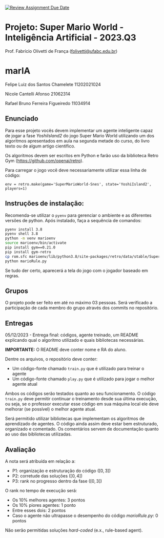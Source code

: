 [![Review Assignment Due Date](https://classroom.github.com/assets/deadline-readme-button-24ddc0f5d75046c5622901739e7c5dd533143b0c8e959d652212380cedb1ea36.svg)](https://classroom.github.com/a/8FbybHbY)
# Projeto: Super Mario World - Inteligência Artificial - 2023.Q3

Prof. Fabrício Olivetti de França (folivetti@ufabc.edu.br)

# marIA
Felipe Luiz dos Santos Chamelete   11202021024

Nicole Cantelli Afonso     21062314

Rafael Bruno Ferreira Figueiredo      11034914

## Enunciado

Para esse projeto vocês devem implementar um agente inteligente capaz de jogar a fase *YoshiIsland2* do jogo Super Mario World utilizando um dos algoritmos apresentados em aula na segunda metade do curso, do livro texto ou de algum artigo científico.

Os algoritmos devem ser escritos em Python e farão uso da biblioteca Retro Gym (https://github.com/openai/retro).

Para carregar o jogo você deve necessariamente utilizar essa linha de código:

```
env = retro.make(game='SuperMarioWorld-Snes', state='YoshiIsland2', players=1)
```

## Instruções de instalação:

Recomenda-se utilizar o `pyenv` para gerenciar o ambiente e as diferentes versões de python. Após instalado, faça a sequência de comandos:

```bash
pyenv install 3.8
pyenv shell 3.8
python -m venv marioenv
source marioenv/bin/activate
pip install gym==0.21.0
pip install gym-retro
cp rom.sfc marioenv/lib/python3.8/site-packages/retro/data/stable/SuperMarioWorld-Snes/
python marioRule.py
```

Se tudo der certo, aparecerá a tela do jogo com o jogador baseado em regras.

## Grupos

O projeto pode ser feito em até no máximo 03 pessoas. Será verificado a participação de cada membro do grupo através dos commits no repositório.

## Entregas

05/12/2023 - Entrega final: códigos, agente treinado, um README explicando qual o algoritmo utilizado e quais bibliotecas necessárias.

**IMPORTANTE:** O README deve conter nome e RA do aluno.

Dentre os arquivos, o repositório deve conter:

- Um código-fonte chamado `train.py` que é utilizado para treinar o agente
- Um código-fonte chamado `play.py` que é utilizado para jogar o melhor agente atual

Ambos os códigos serão testados quanto ao seu funcionamento. O código `train.py` deve permitir continuar o treinamento desde sua última execução, ou seja, se o professor executar esse código em sua máquina local ele deve melhorar (se possível) o melhor agente atual.

Será permitido utilizar bibliotecas que implementam os algoritmos de aprendizado de agentes. O código ainda assim deve estar bem estruturado, organizado e comentado. Os comentários servem de documentação quanto ao uso das bibliotecas utilizadas.

## Avaliação

A nota será atribuída em relação a:

- P1: organização e estruturação do código ($[0, 3]$)
- P2: corretude das soluções ($[0, 4]$)
- P3: rank no progresso dentro da fase ($[0, 3]$)

O rank no tempo de execução será:

- Os $10\%$ melhores agentes: 3 pontos
- Os $10\%$ piores agentes: 1 ponto
- Entre esses dois: 2 pontos
- Caso o agente não ultrapasse o desempenho do código *marioRule.py*: 0 pontos

Não serão permitidas soluções *hard-coded* (e.x., rule-based agent).
